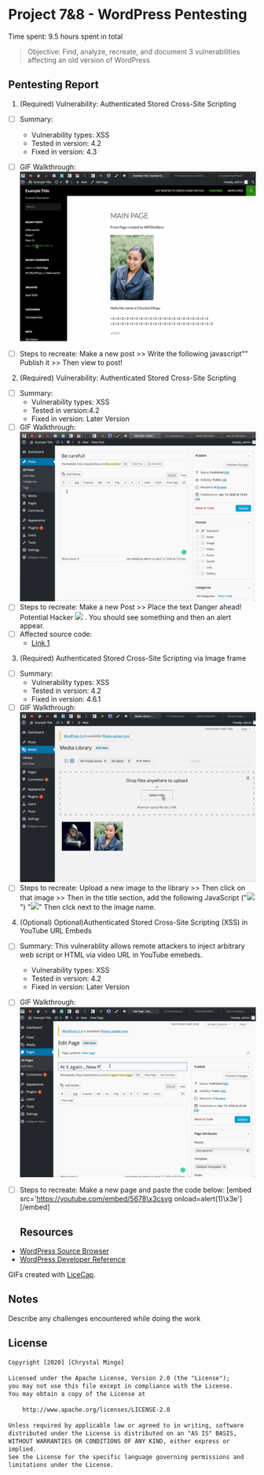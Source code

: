 # Project 7&8 - WordPress Pentesting

Time spent: 9.5 hours spent in total

> Objective: Find, analyze, recreate, and document 3 vulnerabilities affecting an old version of WordPress

## Pentesting Report

1. (Required) Vulnerability: Authenticated Stored Cross-Site Scripting
  - [ ] Summary: 
    - Vulnerability types: XSS
    - Tested in version: 4.2 
    - Fixed in version: 4.3
  - [ ] GIF Walkthrough: 
  ![](XSS1.gif)
  
  - [ ] Steps to recreate: Make a new post >> Write the following javascript"<script type="text/javascript">alert("You just got Hacked!!!");</script>" Publish it >> Then view to post!
  
2. (Required) Vulnerability: Authenticated Stored Cross-Site Scripting
  - [ ] Summary: 
    - Vulnerability types: XSS
    - Tested in version:4.2
    - Fixed in version: Later Version
  - [ ] GIF Walkthrough: 
  ![](XSS2.gif)
  - [ ] Steps to recreate: Make a new Post >> Place the text Danger ahead! Potential Hacker
   <img src="PUT IMAGE LINK HERE" onmouseover="alert('Caught you! :D')"> . You should see something and then an alert appear.
  - [ ] Affected source code:
    - [Link 1](https://core.trac.wordpress.org/browser/branches/4.2/src/wp-admin/includes/image.php)
3. (Required) Authenticated Stored Cross-Site Scripting via Image frame
  - [ ] Summary: 
    - Vulnerability types: XSS
    - Tested in version: 4.2
    - Fixed in version: 4.6.1
  - [ ] GIF Walkthrough: 
   ![](XSS3.gif)
  - [ ] Steps to recreate: Upload a new image to the library >> Then click on that image >> Then in the title section, add the following JavaScript ("<IMG SRC="#" ONERROR="alert('HACKED HACKED HACKED')"/>") "<IMG SRC="#" ONERROR="alert('HACKED HACKED HACKED')"/>" Then clck next to the image name.
  4. (Optional) Optional)Authenticated Stored Cross-Site Scripting (XSS) in YouTube URL Embeds
  - [ ] Summary: This vulnerablity allows remote attackers to inject arbitrary web script or HTML via video URL in YouTube emebeds.
    - Vulnerability types: XSS
    - Tested in version: 4.2
    - Fixed in version: Later Version
  - [ ] GIF Walkthrough: 
   ![](XSS4.gif)
  - [ ] Steps to recreate: Make a new page and paste the code below:
  [embed src='https://youtube.com/embed/5678\x3csvg onload=alert(1)\x3e'][/embed]
    
    ## Resources

- [WordPress Source Browser](https://core.trac.wordpress.org/browser/)
- [WordPress Developer Reference](https://developer.wordpress.org/reference/)

GIFs created with [LiceCap](http://www.cockos.com/licecap/).

## Notes

Describe any challenges encountered while doing the work

## License

    Copyright [2020] [Chrystal Mingo]

    Licensed under the Apache License, Version 2.0 (the "License");
    you may not use this file except in compliance with the License.
    You may obtain a copy of the License at

        http://www.apache.org/licenses/LICENSE-2.0

    Unless required by applicable law or agreed to in writing, software
    distributed under the License is distributed on an "AS IS" BASIS,
    WITHOUT WARRANTIES OR CONDITIONS OF ANY KIND, either express or implied.
    See the License for the specific language governing permissions and
    limitations under the License.
